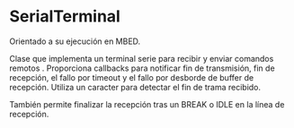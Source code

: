 # SerialTerminal

Orientado a su ejecución en MBED.

Clase que implementa un terminal serie para recibir y enviar comandos remotos . Proporciona callbacks para notificar fin de transmisión, fin de recepción, el fallo por timeout y el fallo por desborde de buffer de recepción. Utiliza un caracter para detectar el fin de trama recibido.

También permite finalizar la recepción tras un BREAK o IDLE en la línea de recepción.